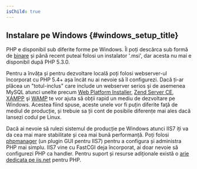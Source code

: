 ```yaml
---
isChild: true
---
```


## Instalare pe Windows {#windows_setup_title}

PHP e disponibil sub diferite forme pe Windows. Îl poți descărca sub formă de [binare][php-downloads] și până recent puteai folosi
un instalator '.msi', dar acesta nu mai e disponibil după PHP 5.3.0.

Pentru a învăța și pentru dezvoltare locală poți folosi webserver-ul încorporat cu PHP 5.4+ așa încât nu ai nevoie
să îl configurezi. Dacă ți-ar plăcea un "totul-inclus" care include un webserver serios și de asemenea MySQL atunci
unelte precum [Web Platform Installer][wpi], [Zend Server CE][zsce], [XAMPP][xampp] şi [WAMP][wamp] te vor
ajuta să obții rapid un mediu de dezvoltare pe Windows. Acestea fiind spuse, aceste unele vor fi puțin diferite
faţă de mediul de producție, și trebuie sa ții cont de posibile diferențe mai ales dacă lansezi codul pe Linux.


Dacă ai nevoie să rulezi sistemul de producție pe Windows atunci IIS7 iți va da cea mai mare stabilitate și cea mai bună performanță.
Poți folosi [phpmanager][phpmanager] (un plugin GUI pentru IIS7) pentru a configura și administra PHP mai simplu.
IIS7 vine cu FastCGI deja încorporat, ai doar nevoie să configurezi PHP ca handler. Pentru suport și resurse adiționale există
o [arie dedicata pe iis.net][php-iis] pentru PHP.

[php-downloads]: http://windows.php.net
[phpmanager]: http://phpmanager.codeplex.com/
[wpi]: http://www.microsoft.com/web/downloads/platform.aspx
[zsce]: http://www.zend.com/ro/products/server-ce/
[xampp]: http://www.apachefriends.org/ro/xampp.html
[wamp]: http://www.wampserver.com/
[php-iis]: http://php.iis.net/